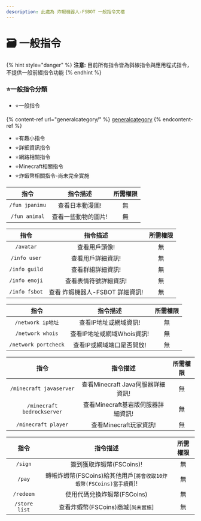 ```yaml
---
description: 此處為 炸蝦機器人-FSBOT 一般指令文檔
---
```


# 🗃 一般指令

{% hint style="danger" %}
**注意:** 目前所有指令皆為斜線指令與應用程式指令，不提供一般前綴指令功能
{% endhint %}

### :star:一般指令分類

* :star:一般指令

{% content-ref url="generalcategory/" %}
[generalcategory](generalcategory/)
{% endcontent-ref %}

* :star:有趣小指令
* :star:詳細資訊指令
* :star:網路相關指令
* :star:Minecraft相關指令
* :star:炸蝦幣相關指令-尚未完全實施

|       指令       |    指令描述    | 所需權限 |
| :------------: | :--------: | :--: |
| `/fun jpanimu` |  查看日本動漫圖!  |   無  |
|  `/fun animal` | 查看一些動物的圖片! |   無  |

|       指令      |         指令描述         | 所需權限 |
| :-----------: | :------------------: | :--: |
|   `/avatar`   |        查看用戶頭像!       |   無  |
|  `/info user` |       查看用戶詳細資訊!      |   無  |
| `/info guild` |       查看群組詳細資訊!      |   無  |
| `/info emoji` |      查看表情符號詳細資訊!     |   無  |
| `/info fsbot` | 查看 炸蝦機器人-FSBOT 詳細資訊! |   無  |

|          指令          |        指令描述       | 所需權限 |
| :------------------: | :---------------: | :--: |
|    `/network ip地址`   |    查看IP地址或網域資訊!   |   無  |
|   `/network whois`   | 查看IP地址或網域Whois資訊! |   無  |
| `/network portcheck` |   查看IP或網域端口是否開放!  |   無  |

|             指令             |           指令描述           | 所需權限 |
| :------------------------: | :----------------------: | :--: |
|   `/minecraft javaserver`  | 查看Minecraft Java伺服器詳細資訊! |   無  |
| `/minecraft bedrockserver` |  查看Minecraft基岩版伺服器詳細資訊!  |   無  |
|     `/minecraft player`    |     查看Minecraft玩家資訊!     |   無  |

|       指令      |                       指令描述                      | 所需權限 |
| :-----------: | :---------------------------------------------: | :--: |
|    `/sign`    |                簽到獲取炸蝦幣(FSCoins)!                |   無  |
|     `/pay`    | 轉帳炸蝦幣(FSCoins)給其他用戶\[`將會收取10炸蝦幣(FSCoins)當手續費`]! |   無  |
|   `/redeem`   |                使用代碼兌換炸蝦幣(FSCoins)               |   無  |
| `/store list` |            查看炸蝦幣(FSCoins)商城\[`尚未實施`]            |   無  |
